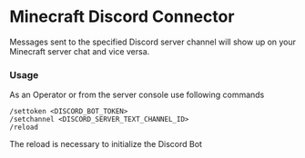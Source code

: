 # Minecraft Discord Connector
Messages sent to the specified Discord server channel will show up on your Minecraft server chat and vice versa.

### Usage
As an Operator or from the server console use following commands
```
/settoken <DISCORD_BOT_TOKEN>
/setchannel <DISCORD_SERVER_TEXT_CHANNEL_ID>
/reload
```
The reload is necessary to initialize the Discord Bot
